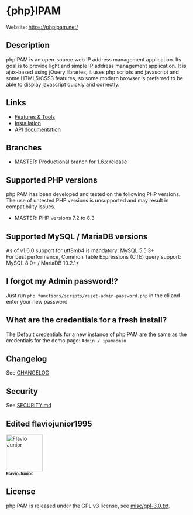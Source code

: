 # {php}IPAM
Website: https://phpipam.net/

## Description
phpIPAM is an open-source web IP address management application. Its goal is to provide light and simple IP address management application.
It is ajax-based using jQuery libraries, it uses php scripts and javascript and some HTML5/CSS3 features, so some modern browser is preferred
to be able to display javascript quickly and correctly.

## Links
 - [Features & Tools](https://github.com/flaviojunior1995/phpipam/blob/master/misc/FEATURES.md)
 - [Installation](https://github.com/flaviojunior1995/phpipam/blob/master/INSTALL.md)
 - [API documentation](https://github.com/flaviojunior1995/phpipam/blob/master/doc/API/api_documentation.md)

## Branches
 - MASTER: Productional branch for 1.6.x release

## Supported PHP versions
phpIPAM has been developed and tested on the following PHP versions.\
The use of untested PHP versions is unsupported and may result in compatibility issues.

- MASTER: PHP versions 7.2 to 8.3

## Supported MySQL / MariaDB versions

As of v1.6.0 support for utf8mb4 is mandatory: MySQL 5.5.3+ \
For best performance, Common Table Expressions (CTE) query support: MySQL 8.0+ / MariaDB 10.2.1+

## I forgot my Admin password!?
Just run `php functions/scripts/reset-admin-password.php` in the cli and enter your new password

## What are the credentials for a fresh install?
The Default credentials for a new instance of phpIPAM are the same as the credentials for
the demo page: `Admin / ipamadmin`

## Changelog
See [CHANGELOG](https://github.com/flaviojunior1995/phpipam/blob/master/misc/CHANGELOG)

## Security

See [SECURITY.md](https://github.com/flaviojunior1995/phpipam/blob/master/SECURITY.md)


## Edited flaviojunior1995
<a href="https://github.com/flaviojunior1995"><img src="https://avatars.githubusercontent.com/u/53404989?v=4" width="100px;" alt="Flavio Junior"/><br /><sub><b>Flavio Junior</b></sub></a>

## License
phpIPAM is released under the GPL v3 license, see [misc/gpl-3.0.txt](https://github.com/flaviojunior1995/phpipam/blob/master/misc/gpl-3.0.txt).
